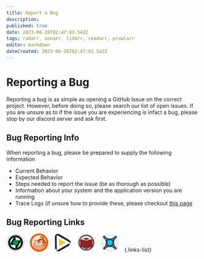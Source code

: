 ```yaml
---
title: Report a Bug
description:
published: true
date: 2023-06-26T02:47:03.542Z
tags: radarr, sonarr, lidarr, readarr, prowlarr
editor: markdown
dateCreated: 2023-06-26T02:47:03.542Z
---
```


# Reporting a Bug

Reporting a bug is as simple as opening a GitHub Issue on the correct project. However, before doing so, please search our list of open issues. If you are unsure as to if the issue you are experiencing is infact a bug, please stop by our discord server and ask first.

## Bug Reporting Info

When reporting a bug, please be prepared to supply the following information

- Current Behavior
- Expected Behavior
- Steps needed to report the issue (be as thorough as possible)
- Information about your system and the application version you are running
- Trace Logs (if unsure how to provide these, please checkout [this page](https://wiki.servarr.com/radarr/troubleshooting#logging-and-log-files)

## Bug Reporting Links

[![Lidarr.png](/assets/lidarr/logos/48.png)](https://github.com/Lidarr/Lidarr/issues/new?template=bug_report.yml&labels=Type%3A+Bug%2CStatus%3A+Needs+Triage)&emsp;[![Prowlarr.png](/assets/prowlarr/logos/48.png)](https://github.com/Prowlarr/Prowlarr/issues/new?template=bug_report.yml&labels=Type%3A+Bug%2CStatus%3A+Needs+Triage)&emsp;[![Radarr.png](/assets/radarr/logos/48.png)](https://github.com/Radarr/Radarr/issues/new?template=bug_report.yml&labels=Type%3A+Bug%2CStatus%3A+Needs+Triage)&emsp;[![Readarr.png](/assets/readarr/logos/48.png)](https://github.com/Readarr/Readarr/issues/new?template=bug_report.yml&labels=Type%3A+Bug%2CStatus%3A+Needs+Triage)&emsp;[![Sonarr.png](/assets/sonarr/logos/48.png)](https://github.com/Sonarr/Sonarr/issues/new?template=bug_report.yml)&emsp;{.links-list}
